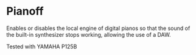 # Pianoff

Enables or disables the local engine of digital pianos so that the sound of the built-in synthesizer stops working, allowing the use of a DAW.


Tested with YAMAHA P125B
